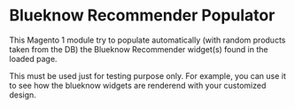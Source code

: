 Blueknow Recommender Populator
==============================

This Magento 1 module try to populate automatically (with random products taken from the DB) the Blueknow Recommender widget(s) found in the loaded page.

This must be used just for testing purpose only. For example, you can use it to see how the blueknow widgets are renderend with your customized design.
